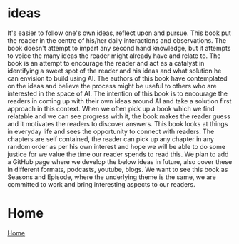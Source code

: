 # ideas
It's easier to follow one's own ideas, reflect upon and pursue. This book put the reader in the centre of his/her daily interactions and observations. The book doesn't attempt to impart any second hand knowledge, but it attempts to voice the many ideas the reader might already have and relate to. The book is an attempt to encourage the reader and act as a catalyst in identifying a sweet spot of the reader and his ideas and what solution he can envision to build using AI. The authors of this book have contemplated on the ideas and believe the process might be useful to others who are interested in the space of AI. The intention of this book is to encourage the readers in coming up with their own ideas around AI and take a solution first approach in this context. When we often pick up a book which we find relatable and we can see progress with it, the book makes the reader guess and it motivates the readers to discover answers. This book looks at things in everyday life and sees the opportunity to connect with readers. The chapters are self contained, the reader can pick up any chapter in any random order as per his own interest and hope we will be able to do some justice for we value the time our reader  spends to read this. We plan to add a GitHub page where we develop the below ideas in future, also cover these in different formats, podcasts,  youtube, blogs. We want to see this book as Seasons and Episode, where the underlying theme is the same, we are committed to work and bring interesting aspects to our readers.
# Home
[Home](index.md)

